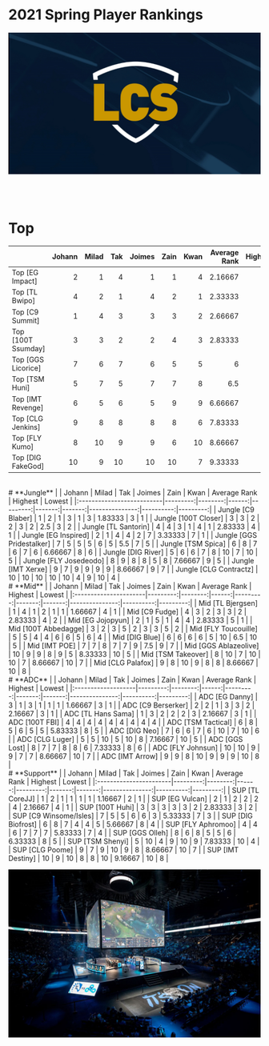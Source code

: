 # 2021 Spring Player Rankings

![LCS](images/LCS_image.jpeg)
<br/>

<br/><br/>
# **Top**
|                    |   Johann |   Milad |   Tak |   Joimes |   Zain |   Kwan |   Average Rank |   Highest |   Lowest |
|:-------------------|---------:|--------:|------:|---------:|-------:|-------:|---------------:|----------:|---------:|
| Top [EG Impact]    |        2 |       1 |     4 |        1 |      1 |      4 |        2.16667 |         4 |        1 |
| Top [TL Bwipo]     |        4 |       2 |     1 |        4 |      2 |      1 |        2.33333 |         4 |        1 |
| Top [C9 Summit]    |        1 |       4 |     3 |        3 |      3 |      2 |        2.66667 |         4 |        1 |
| Top [100T Ssumday] |        3 |       3 |     2 |        2 |      4 |      3 |        2.83333 |         4 |        2 |
| Top [GGS Licorice] |        7 |       6 |     7 |        6 |      5 |      5 |        6       |         7 |        5 |
| Top [TSM Huni]     |        5 |       7 |     5 |        7 |      7 |      8 |        6.5     |         8 |        5 |
| Top [IMT Revenge]  |        6 |       5 |     6 |        5 |      9 |      9 |        6.66667 |         9 |        5 |
| Top [CLG Jenkins]  |        9 |       8 |     8 |        8 |      8 |      6 |        7.83333 |         9 |        6 |
| Top [FLY Kumo]     |        8 |      10 |     9 |        9 |      6 |     10 |        8.66667 |        10 |        6 |
| Top [DIG FakeGod]  |       10 |       9 |    10 |       10 |     10 |      7 |        9.33333 |        10 |        7 |
<br/>
# **Jungle**
|                           |   Johann |   Milad |   Tak |   Joimes |   Zain |   Kwan |   Average Rank |   Highest |   Lowest |
|:--------------------------|---------:|--------:|------:|---------:|-------:|-------:|---------------:|----------:|---------:|
| Jungle [C9 Blaber]        |        1 |       2 |     1 |        3 |      1 |      3 |        1.83333 |         3 |        1 |
| Jungle [100T Closer]      |        3 |       3 |     2 |        2 |      3 |      2 |        2.5     |         3 |        2 |
| Jungle [TL Santorin]      |        4 |       4 |     3 |        1 |      4 |      1 |        2.83333 |         4 |        1 |
| Jungle [EG Inspired]      |        2 |       1 |     4 |        4 |      2 |      7 |        3.33333 |         7 |        1 |
| Jungle [GGS Pridestalker] |        7 |       5 |     5 |        5 |      6 |      5 |        5.5     |         7 |        5 |
| Jungle [TSM Spica]        |        6 |       8 |     7 |        6 |      7 |      6 |        6.66667 |         8 |        6 |
| Jungle [DIG River]        |        5 |       6 |     6 |        7 |      8 |     10 |        7       |        10 |        5 |
| Jungle [FLY Josedeodo]    |        8 |       9 |     8 |        8 |      5 |      8 |        7.66667 |         9 |        5 |
| Jungle [IMT Xerxe]        |        9 |       7 |     9 |        9 |      9 |      9 |        8.66667 |         9 |        7 |
| Jungle [CLG Contractz]    |       10 |      10 |    10 |       10 |     10 |      4 |        9       |        10 |        4 |
<br/>
# **Mid**
|                       |   Johann |   Milad |   Tak |   Joimes |   Zain |   Kwan |   Average Rank |   Highest |   Lowest |
|:----------------------|---------:|--------:|------:|---------:|-------:|-------:|---------------:|----------:|---------:|
| Mid [TL Bjergsen]     |        1 |       4 |     1 |        2 |      1 |      1 |        1.66667 |         4 |        1 |
| Mid [C9 Fudge]        |        4 |       3 |     2 |        3 |      3 |      2 |        2.83333 |         4 |        2 |
| Mid [EG Jojopyun]     |        2 |       1 |     5 |        1 |      4 |      4 |        2.83333 |         5 |        1 |
| Mid [100T Abbedagge]  |        3 |       2 |     3 |        5 |      2 |      3 |        3       |         5 |        2 |
| Mid [FLY Toucouille]  |        5 |       5 |     4 |        4 |      6 |      6 |        5       |         6 |        4 |
| Mid [DIG Blue]        |        6 |       6 |     6 |        6 |      5 |     10 |        6.5     |        10 |        5 |
| Mid [IMT POE]         |        7 |       7 |     8 |        7 |      7 |      9 |        7.5     |         9 |        7 |
| Mid [GGS Ablazeolive] |       10 |       9 |     9 |        8 |      9 |      5 |        8.33333 |        10 |        5 |
| Mid [TSM Takeover]    |        8 |      10 |     7 |       10 |     10 |      7 |        8.66667 |        10 |        7 |
| Mid [CLG Palafox]     |        9 |       8 |    10 |        9 |      8 |      8 |        8.66667 |        10 |        8 |
<br/>
# **ADC**
|                    |   Johann |   Milad |   Tak |   Joimes |   Zain |   Kwan |   Average Rank |   Highest |   Lowest |
|:-------------------|---------:|--------:|------:|---------:|-------:|-------:|---------------:|----------:|---------:|
| ADC [EG Danny]     |        3 |       1 |     3 |        1 |      1 |      1 |        1.66667 |         3 |        1 |
| ADC [C9 Berserker] |        2 |       2 |     1 |        3 |      3 |      2 |        2.16667 |         3 |        1 |
| ADC [TL Hans Sama] |        1 |       3 |     2 |        2 |      2 |      3 |        2.16667 |         3 |        1 |
| ADC [100T FBI]     |        4 |       4 |     4 |        4 |      4 |      4 |        4       |         4 |        4 |
| ADC [TSM Tactical] |        6 |       8 |     5 |        6 |      5 |      5 |        5.83333 |         8 |        5 |
| ADC [DIG Neo]      |        7 |       6 |     6 |        7 |      6 |     10 |        7       |        10 |        6 |
| ADC [CLG Luger]    |        5 |       5 |    10 |        5 |     10 |      8 |        7.16667 |        10 |        5 |
| ADC [GGS Lost]     |        8 |       7 |     7 |        8 |      8 |      6 |        7.33333 |         8 |        6 |
| ADC [FLY Johnsun]  |       10 |      10 |     9 |        9 |      7 |      7 |        8.66667 |        10 |        7 |
| ADC [IMT Arrow]    |        9 |       9 |     8 |       10 |      9 |      9 |        9       |        10 |        8 |
<br/>
# **Support**
|                        |   Johann |   Milad |   Tak |   Joimes |   Zain |   Kwan |   Average Rank |   Highest |   Lowest |
|:-----------------------|---------:|--------:|------:|---------:|-------:|-------:|---------------:|----------:|---------:|
| SUP [TL CoreJJ]        |        1 |       2 |     1 |        1 |      1 |      1 |        1.16667 |         2 |        1 |
| SUP [EG Vulcan]        |        2 |       1 |     2 |        2 |      2 |      4 |        2.16667 |         4 |        1 |
| SUP [100T Huhi]        |        3 |       3 |     3 |        3 |      3 |      2 |        2.83333 |         3 |        2 |
| SUP [C9 Winsome/Isles] |        7 |       5 |     5 |        6 |      6 |      3 |        5.33333 |         7 |        3 |
| SUP [DIG Biofrost]     |        6 |       8 |     7 |        4 |      4 |      5 |        5.66667 |         8 |        4 |
| SUP [FLY Aphromoo]     |        4 |       4 |     6 |        7 |      7 |      7 |        5.83333 |         7 |        4 |
| SUP [GGS Olleh]        |        8 |       6 |     8 |        5 |      5 |      6 |        6.33333 |         8 |        5 |
| SUP [TSM Shenyi]       |        5 |      10 |     4 |        9 |     10 |      9 |        7.83333 |        10 |        4 |
| SUP [CLG Poome]        |        9 |       7 |     9 |       10 |      9 |      8 |        8.66667 |        10 |        7 |
| SUP [IMT Destiny]      |       10 |       9 |    10 |        8 |      8 |     10 |        9.16667 |        10 |        8 |


![stadium](images/LCS_stadium.jpg)
